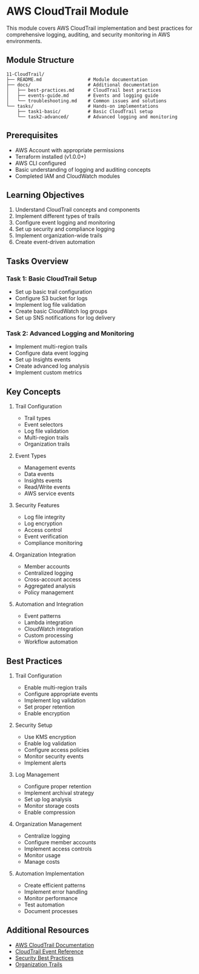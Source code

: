 # AWS CloudTrail Module

This module covers AWS CloudTrail implementation and best practices for comprehensive logging, auditing, and security monitoring in AWS environments.

## Module Structure

```
11-CloudTrail/
├── README.md                 # Module documentation
├── docs/                     # Additional documentation
│   ├── best-practices.md     # CloudTrail best practices
│   ├── events-guide.md       # Events and logging guide
│   └── troubleshooting.md    # Common issues and solutions
└── tasks/                    # Hands-on implementations
    ├── task1-basic/          # Basic CloudTrail setup
    └── task2-advanced/       # Advanced logging and monitoring
```

## Prerequisites

- AWS Account with appropriate permissions
- Terraform installed (v1.0.0+)
- AWS CLI configured
- Basic understanding of logging and auditing concepts
- Completed IAM and CloudWatch modules

## Learning Objectives

1. Understand CloudTrail concepts and components
2. Implement different types of trails
3. Configure event logging and monitoring
4. Set up security and compliance logging
5. Implement organization-wide trails
6. Create event-driven automation

## Tasks Overview

### Task 1: Basic CloudTrail Setup
- Set up basic trail configuration
- Configure S3 bucket for logs
- Implement log file validation
- Create basic CloudWatch log groups
- Set up SNS notifications for log delivery

### Task 2: Advanced Logging and Monitoring
- Implement multi-region trails
- Configure data event logging
- Set up Insights events
- Create advanced log analysis
- Implement custom metrics


## Key Concepts

1. Trail Configuration
   - Trail types
   - Event selectors
   - Log file validation
   - Multi-region trails
   - Organization trails

2. Event Types
   - Management events
   - Data events
   - Insights events
   - Read/Write events
   - AWS service events

3. Security Features
   - Log file integrity
   - Log encryption
   - Access control
   - Event verification
   - Compliance monitoring

4. Organization Integration
   - Member accounts
   - Centralized logging
   - Cross-account access
   - Aggregated analysis
   - Policy management

5. Automation and Integration
   - Event patterns
   - Lambda integration
   - CloudWatch integration
   - Custom processing
   - Workflow automation

## Best Practices

1. Trail Configuration
   - Enable multi-region trails
   - Configure appropriate events
   - Implement log validation
   - Set proper retention
   - Enable encryption

2. Security Setup
   - Use KMS encryption
   - Enable log validation
   - Configure access policies
   - Monitor security events
   - Implement alerts

3. Log Management
   - Configure proper retention
   - Implement archival strategy
   - Set up log analysis
   - Monitor storage costs
   - Enable compression

4. Organization Management
   - Centralize logging
   - Configure member accounts
   - Implement access controls
   - Monitor usage
   - Manage costs

5. Automation Implementation
   - Create efficient patterns
   - Implement error handling
   - Monitor performance
   - Test automation
   - Document processes

## Additional Resources

- [AWS CloudTrail Documentation](https://docs.aws.amazon.com/awscloudtrail/latest/userguide/cloudtrail-user-guide.html)
- [CloudTrail Event Reference](https://docs.aws.amazon.com/awscloudtrail/latest/userguide/cloudtrail-event-reference.html)
- [Security Best Practices](https://docs.aws.amazon.com/awscloudtrail/latest/userguide/best-practices-security.html)
- [Organization Trails](https://docs.aws.amazon.com/awscloudtrail/latest/userguide/creating-trail-organization.html) 